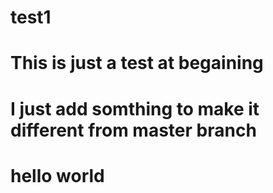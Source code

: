 # test1
# This is just a test at begaining
# I just add somthing to make it different from master branch

<html>
<head><title>Hello github</title></head>

<body>

<h1>hello world</h1>
</body>
</html>
